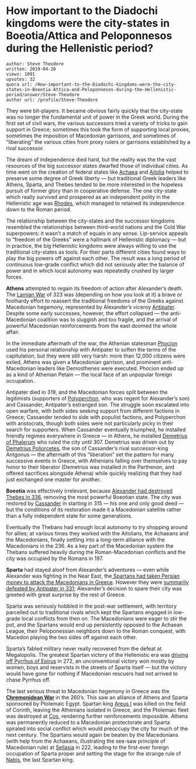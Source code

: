 # How important to the Diadochi kingdoms were the city-states in Boeotia/Attica and Peloponnesos during the Hellenistic period?

	author: Steve Theodore
	written: 2019-04-20
	views: 1091
	upvotes: 32
	quora url: /How-important-to-the-Diadochi-kingdoms-were-the-city-states-in-Boeotia-Attica-and-Peloponnesos-during-the-Hellenistic-period/answer/Steve-Theodore
	author url: /profile/Steve-Theodore


They were bit-players. It became obvious fairly quickly that the city-state was no longer the fundamental unit of power in the Greek world. During the first set of civil wars, the various successors tried a variety of tricks to gain support in Greece; sometimes this took the form of supporting local proxies, sometimes the imposition of Macedonian garrisons, and sometimes of “liberating” the various cities from proxy rulers or garrisons established by a rival successor.

The dream of independence died hard, but the reality was the the vast resources of the big successor states dwarfed those of individual cities. As time went on the creation of federal states like [Achaea](https://en.wikipedia.org/wiki/Achaean_League) and [Aitolia](https://en.wikipedia.org/wiki/Aetolian_League) helped to preserve some degree of Greek liberty — but traditional Greek leaders like Athens, Sparta, and Thebes tended to be more interested in the hopeless pursuit of former glory than in cooperative defense. The one city-state which really survived and prospered as an independent polity in the Hellenistic age was [Rhodes](https://en.wikipedia.org/wiki/Rhodes), which managed to retained its independence down to the Roman period.

The relationship between the city-states and the successor kingdoms resembled the relationships between third-world nations and the Cold War superpowers: it wasn’t a match of equals in any sense. Lip-service appeals to “freedom of the Greeks” were a hallmark of Hellenistic diplomacy — but in practice, the big Hellenistic kingdoms were always willing to use the traditional city-states as tools. For their parts different cities found ways to play the big powers off against each other. The result was a long period of continuous low-grade conflict which did not seriously alter the balance of power and in which local autonomy was repeatedly crushed by larger forces.

__Athens__  attempted to regain its freedom of action after Alexander’s death. The [Lamian War](https://en.wikipedia.org/wiki/Lamian_War) of 323 was (depending on how you look at it) a brave or foolhardy effort to reassert the traditional freedoms of the Greeks against Macedonian hegemony, represented by Alexander’s viceroy [Antipater](https://en.wikipedia.org/wiki/Antipater). Despite some early successes, however, the effort collapsed — the anti-Macedonian coalition was to sluggish and too fragile, and the arrival of powerful Macedonian reinforcements from the east doomed the whole affair.

In the immediate aftermath of the war, the Athenian statesman [Phocion](https://en.wikipedia.org/wiki/Phocion#Confrontation_with_Macedonia) used his personal relationship with Antipater to soften the terms of the capitulation, but they were still very harsh: more than 12,000 citizens were exiled, Athens was given a Macedonian garrison, and prominent anti-Macedonian leaders like Demosthenes were executed. Phocion ended up as a kind of Athenian Petain — the local face of an unpopular foreign occupation.

Antipater died in 319, and the Macedonian forces split between the legitimists (supporters of [Polyperchon](https://en.wikipedia.org/wiki/Polyperchon), who was regent for Alexander’s son) and Cassander, Antipater’s estranged son. The struggle soon escalated into open warfare, with both sides seeking support from different factions in Greece; Cassander tended to side with populist factions, and Polyperchon with aristocrats, though both sides were not particularly picky in their search for supporters. When Cassander eventually triumphed, he installed friendly regimes everywhere in Greece — in Athens, he installed [Demetrius of Phalerum](https://en.wikipedia.org/wiki/Demetrius_of_Phalerum) who ruled the city until 307. Demetrius was driven out by [Demetrius Poliorcetes](https://en.wikipedia.org/wiki/Demetrius_I_of_Macedon), the son of Cassander’s rival successor-king Antgonus — the aftermath of this “liberation” set the pattern for many successive events in Greece, with Athenians falling over themselves to pay honor to their liberator (Demetrius was installed in the Parthenon, and offered sacrifices alongside Athena) while quickly realizing that they had just exchanged one master for another.

__Boeotia__  was effectively irrelevant, because [Alexander had destroyed Thebes in 336](https://www.livius.org/sources/content/diodorus/the-sack-of-thebes/), removing the most powerful Boeotian state. The city was restored by [Cassander](https://en.wikipedia.org/wiki/Cassander) in starting in 315 — his one and only good deed — but the conditions of its restoration made it a Macedonian satellite rather than a fully independent state for some generations.

Eventually the Thebans had enough local autonomy to try shopping around for allies; at various times they worked with the Aitolians, the Achaeans and the Macedonians, finally settling into a long-term alliance with the Macedonians in the 236. As a key part of the Macedonian system the Thebans suffered heavily during the Roman-Macedonian conflicts and the city was occupied by the Romans in 197.

__Sparta__  had stayed aloof from Alexander’s adventures — even while Alexander was fighting in the Near East, the[ Spartans had taken Persian money to attack the Macedonians in Greece](https://www.quora.com/Would-Alexander-the-Great-have-conquered-Sparta-if-he-invaded-it). However they were [summarily defeated by Antipater in 331](https://www.quora.com/Neither-Philip-II-nor-his-son-Alexander-the-Great-attempted-to-conquer-Sparta-itself-Why); Alexander’s decision to spare their city was greeted with great surprise by the rest of Greece.

Sparta was seriously hobbled in the post-war settlement, with territory parcelled out to traditional rivals which kept the Spartans engaged in low-grade local conflicts from then on. The Macedonians were eager to stir the pot, and the Spartans would end up persistently opposed to the Achaean League, their Peloponessian neighbors down to the Roman conquest, with Macedon playing the two sides off against each other.

Sparta’s fabled military never really recovered from the defeat at Megalopolis. The greatest Spartan victory of the Hellenistic era was [driving off Pyrrhus of Epirus](https://en.wikipedia.org/wiki/Siege_of_Sparta) in 272, an unconventional victory won mostly by women, boys and reservists in the streets of Sparta itself — but the victory would have gone for nothing if Macedonian rescuers had not arrived to chase Pyrrhus off.

The last serious threat to Macedonian hegemony in Greece was the __[Chremonidean War](https://en.wikipedia.org/wiki/Chremonidean_War)__  in the 260’s. This saw an alliance of Athens and Sparta sponsored by Ptolemaic Egypt. Spartan king [Areus I](https://en.wikipedia.org/wiki/Areus_I) was killed on the field of Corinth, leaving the Athenians isolated in Greece, and the Ptolemaic fleet was destroyed at [Cos](https://en.wikipedia.org/wiki/Battle_of_Cos), rendering further reinforcements impossible. Athens was permanently reduced to a Macedonian protectorate and Sparta spiraled into social conflict which would preoccupy the city for much of the next century. The Spartans would again be beaten by the Macedonians (with help from the Achaeans, illustrating the see-saw principle of Macedonian rule) at [Sellasia](https://en.wikipedia.org/wiki/Battle_of_Sellasia) in 222, leading to the first-ever foreign occupation of Sparta proper and setting the stage for the strange rule of [Nabis](https://en.wikipedia.org/wiki/Nabis), the last Spartan king.

